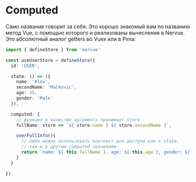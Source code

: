 # Computed

Само название говорит за себя. Это хорошо знакомый вам по названию метод Vue, с помощью которого и реализованы
вычесления
в Nervue. Это абсолютный аналог getters во Vuex или в Pinia:

```typescript
import { defineStore } from 'nervue'

const useUserStore = defineStore({
  id: 'USER',

  state: () => ({
    name: 'Alex',
    secondName: 'Malkovic',
    age: 35,
    gender: 'Male'
  }),

  computed: {
    // функция в качестве аргумента принимает store
    fullName: store => `${ store.name } ${ store.secondName }`,

    userFullInfo(){
      // либо можно использовать контекст для доступа как к state, 
      // так и к другим computed значениям.
      return `name: ${ this.fullName }, age: ${ this.age }, gender: ${ this.gender }`
    }
  }

})
```
